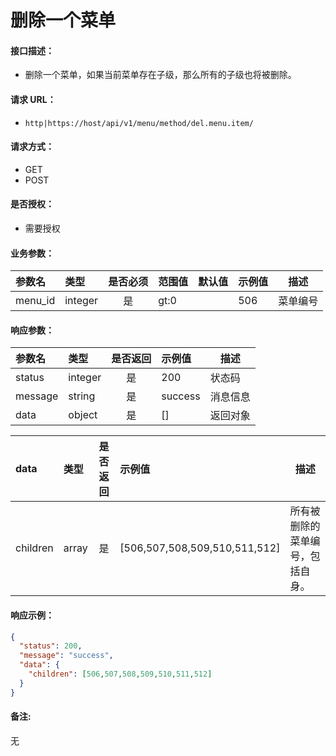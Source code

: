 # 删除一个菜单

#### 接口描述：
- 删除一个菜单，如果当前菜单存在子级，那么所有的子级也将被删除。

#### 请求 URL：
- `http|https://host/api/v1/menu/method/del.menu.item/`

#### 请求方式：
- GET
- POST

#### 是否授权：
- 需要授权

#### 业务参数：
|参数名|类型|是否必须|范围值|默认值|示例值|描述|
|:----|:---|:---:|:-----|:-----|:-----|-----|
|menu_id |integer |是 |gt:0 | |506 |菜单编号 |

#### 响应参数：
|参数名|类型|是否返回|示例值|描述|
|:-----|:-----|:---:|:-----|-----|
|status |integer |是 |200 |状态码 |
|message |string |是 |success |消息信息 |
|data |object |是 |[] |返回对象 |

|data|类型|是否返回|示例值|描述|
|:-----|:-----|:---:|:-----|-----|
|children |array |是 |[506,507,508,509,510,511,512] |所有被删除的菜单编号，包括自身。 |

#### 响应示例：
```json
{
  "status": 200,
  "message": "success",
  "data": {
    "children": [506,507,508,509,510,511,512]
  }
}
```

#### 备注:
无